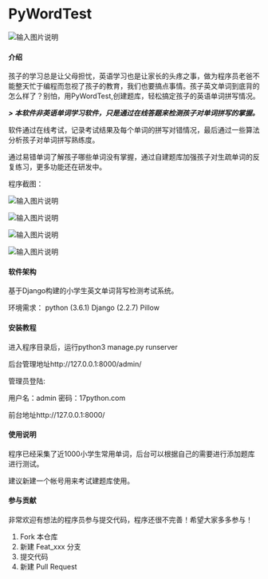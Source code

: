 # PyWordTest

![输入图片说明](https://images.gitee.com/uploads/images/2019/1106/205039_d8398de8_125848.jpeg "3tai.jpg")

#### 介绍

孩子的学习总是让父母担忧，英语学习也是让家长的头疼之事，做为程序员老爸不能整天忙于编程而忽视了孩子的教育，我们也要搞点事情。孩子英文单词到底背的怎么样了？别怕，用PyWordTest,创建题库，轻松搞定孩子的英语单词拼写情况。

 **_> 本软件非英语单词学习软件，只是通过在线答题来检测孩子对单词拼写的掌握。_** 

软件通过在线考试，记录考试结果及每个单词的拼写对错情况，最后通过一些算法分析孩子对单词拼写熟练度。

通过易错单词了解孩子哪些单词没有掌握，通过自建题库加强孩子对生疏单词的反复练习，更多功能还在研发中。

程序截图：

![输入图片说明](https://images.gitee.com/uploads/images/2019/1106/213228_89f81b6f_125848.jpeg "1.jpg")

![输入图片说明](https://images.gitee.com/uploads/images/2019/1106/213237_6d3e5565_125848.jpeg "2.jpg")

![输入图片说明](https://images.gitee.com/uploads/images/2019/1106/213249_c279c900_125848.jpeg "3.jpg")

![输入图片说明](https://images.gitee.com/uploads/images/2019/1106/213259_84e39430_125848.jpeg "4.jpg")


#### 软件架构
基于Django构建的小学生英文单词背写检测考试系统。

环境需求：
python (3.6.1) 
Django (2.2.7) 
Pillow 


#### 安装教程

进入程序目录后，运行python3 manage.py runserver

后台管理地址http://127.0.0.1:8000/admin/

管理员登陆:

用户名：admin 密码：17python.com

前台地址http://127.0.0.1:8000/

#### 使用说明

程序已经采集了近1000小学生常用单词，后台可以根据自己的需要进行添加题库进行测试。

建议新建一个帐号用来考试建题库使用。

#### 参与贡献

非常欢迎有想法的程序员参与提交代码，程序还很不完善！希望大家多多参与！

1.  Fork 本仓库
2.  新建 Feat_xxx 分支
3.  提交代码
4.  新建 Pull Request



